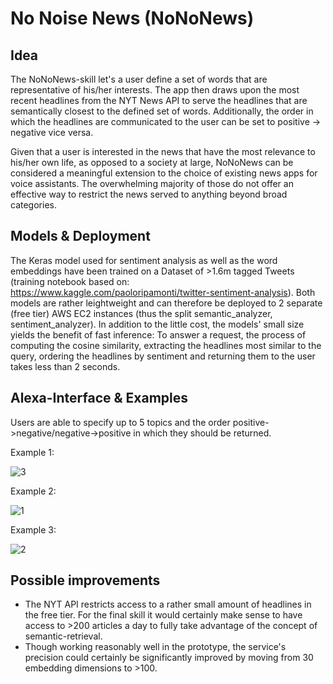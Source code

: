 # No Noise News (NoNoNews)

## Idea
The NoNoNews-skill let's a user define a set of words that are representative of his/her interests. The app then draws upon the most recent headlines from the NYT News API to serve the headlines that are semantically closest to the defined set of words. Additionally, the order in which the headlines are communicated to the user can be set to positive -> negative vice versa. 

Given that a user is interested in the news that have the most relevance to his/her own life, as opposed to a society at large, NoNoNews can be considered a meaningful extension to the choice of existing news apps for voice assistants. The overwhelming majority of those do not offer an effective way to restrict the news served to anything beyond broad categories. 

## Models & Deployment 
The Keras model used for sentiment analysis as well as the word embeddings have been trained on a Dataset of >1.6m tagged Tweets (training notebook based on: https://www.kaggle.com/paoloripamonti/twitter-sentiment-analysis). Both models are rather leightweight and can therefore be deployed to 2 separate (free tier) AWS EC2 instances (thus the split semantic_analyzer, sentiment_analyzer). In addition to the little cost, the models' small size yields the benefit of fast inference: To answer a request, the process of computing the cosine similarity, extracting the headlines most similar to the query, ordering the headlines by sentiment and returning them to the user takes less than 2 seconds.

## Alexa-Interface & Examples 
Users are able to specify up to 5 topics and the order positive->negative/negative->positive in which they should be returned.

Example 1:

![3](https://user-images.githubusercontent.com/76814718/106324340-3e41da00-6279-11eb-8d99-f64928ff0f05.jpeg)

Example 2:

![1](https://user-images.githubusercontent.com/76814718/106324346-413cca80-6279-11eb-9ac4-bbdc3d40e77a.jpeg)

Example 3:

![2](https://user-images.githubusercontent.com/76814718/106324531-97117280-6279-11eb-9041-a623be6d13b5.jpeg)

## Possible improvements
* The NYT API restricts access to a rather small amount of headlines in the free tier. For the final skill it would certainly make sense to have access to >200 articles a day to fully take advantage of the concept of semantic-retrieval.
* Though working reasonably well in the prototype, the service's precision could certainly be significantly improved by moving from 30 embedding dimensions to >100.
